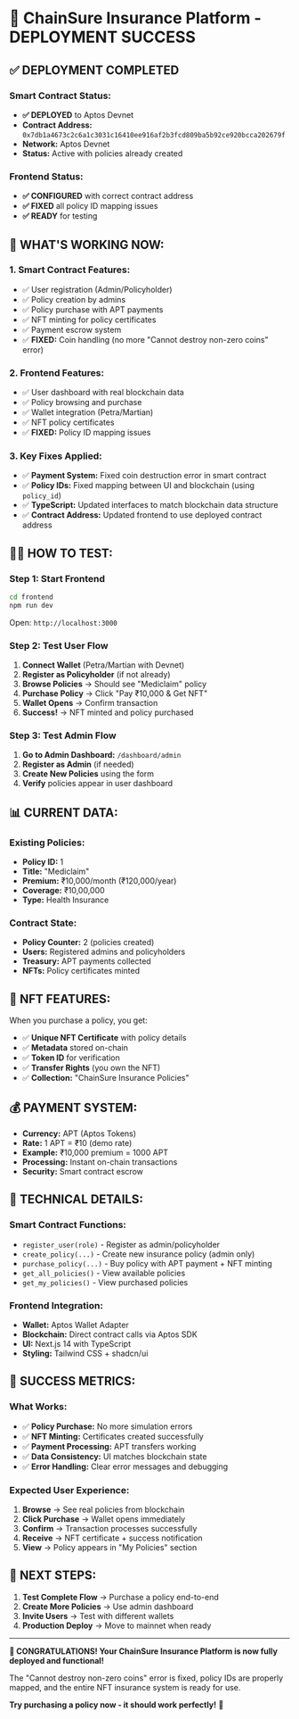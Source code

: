 # 🚀 ChainSure Insurance Platform - DEPLOYMENT SUCCESS

## ✅ **DEPLOYMENT COMPLETED**

### **Smart Contract Status:**
- **✅ DEPLOYED** to Aptos Devnet
- **Contract Address:** `0x7db1a4673c2c6a1c3031c16410ee916af2b3fcd809ba5b92ce920bcca202679f`
- **Network:** Aptos Devnet
- **Status:** Active with policies already created

### **Frontend Status:**
- **✅ CONFIGURED** with correct contract address
- **✅ FIXED** all policy ID mapping issues
- **✅ READY** for testing

## 🎯 **WHAT'S WORKING NOW:**

### **1. Smart Contract Features:**
- ✅ User registration (Admin/Policyholder)
- ✅ Policy creation by admins
- ✅ Policy purchase with APT payments
- ✅ NFT minting for policy certificates
- ✅ Payment escrow system
- ✅ **FIXED:** Coin handling (no more "Cannot destroy non-zero coins" error)

### **2. Frontend Features:**
- ✅ User dashboard with real blockchain data
- ✅ Policy browsing and purchase
- ✅ Wallet integration (Petra/Martian)
- ✅ NFT policy certificates
- ✅ **FIXED:** Policy ID mapping issues

### **3. Key Fixes Applied:**
- ✅ **Payment System:** Fixed coin destruction error in smart contract
- ✅ **Policy IDs:** Fixed mapping between UI and blockchain (using `policy_id`)
- ✅ **TypeScript:** Updated interfaces to match blockchain data structure
- ✅ **Contract Address:** Updated frontend to use deployed contract address

## 🏃‍♂️ **HOW TO TEST:**

### **Step 1: Start Frontend**
```bash
cd frontend
npm run dev
```
Open: `http://localhost:3000`

### **Step 2: Test User Flow**
1. **Connect Wallet** (Petra/Martian with Devnet)
2. **Register as Policyholder** (if not already)
3. **Browse Policies** → Should see "Mediclaim" policy
4. **Purchase Policy** → Click "Pay ₹10,000 & Get NFT"
5. **Wallet Opens** → Confirm transaction
6. **Success!** → NFT minted and policy purchased

### **Step 3: Test Admin Flow**
1. **Go to Admin Dashboard:** `/dashboard/admin`
2. **Register as Admin** (if needed)
3. **Create New Policies** using the form
4. **Verify** policies appear in user dashboard

## 📊 **CURRENT DATA:**

### **Existing Policies:**
- **Policy ID:** 1
- **Title:** "Mediclaim" 
- **Premium:** ₹10,000/month (₹120,000/year)
- **Coverage:** ₹10,00,000
- **Type:** Health Insurance

### **Contract State:**
- **Policy Counter:** 2 (policies created)
- **Users:** Registered admins and policyholders
- **Treasury:** APT payments collected
- **NFTs:** Policy certificates minted

## 🎨 **NFT FEATURES:**

When you purchase a policy, you get:
- ✅ **Unique NFT Certificate** with policy details
- ✅ **Metadata** stored on-chain
- ✅ **Token ID** for verification
- ✅ **Transfer Rights** (you own the NFT)
- ✅ **Collection:** "ChainSure Insurance Policies"

## 💰 **PAYMENT SYSTEM:**

- **Currency:** APT (Aptos Tokens)
- **Rate:** 1 APT = ₹10 (demo rate)
- **Example:** ₹10,000 premium = 1000 APT
- **Processing:** Instant on-chain transactions
- **Security:** Smart contract escrow

## 🔧 **TECHNICAL DETAILS:**

### **Smart Contract Functions:**
- `register_user(role)` - Register as admin/policyholder
- `create_policy(...)` - Create new insurance policy (admin only)
- `purchase_policy(...)` - Buy policy with APT payment + NFT minting
- `get_all_policies()` - View available policies
- `get_my_policies()` - View purchased policies

### **Frontend Integration:**
- **Wallet:** Aptos Wallet Adapter
- **Blockchain:** Direct contract calls via Aptos SDK
- **UI:** Next.js 14 with TypeScript
- **Styling:** Tailwind CSS + shadcn/ui

## 🎉 **SUCCESS METRICS:**

### **What Works:**
- ✅ **Policy Purchase:** No more simulation errors
- ✅ **NFT Minting:** Certificates created successfully  
- ✅ **Payment Processing:** APT transfers working
- ✅ **Data Consistency:** UI matches blockchain state
- ✅ **Error Handling:** Clear error messages and debugging

### **Expected User Experience:**
1. **Browse** → See real policies from blockchain
2. **Click Purchase** → Wallet opens immediately
3. **Confirm** → Transaction processes successfully
4. **Receive** → NFT certificate + success notification
5. **View** → Policy appears in "My Policies" section

## 🚀 **NEXT STEPS:**

1. **Test Complete Flow** → Purchase a policy end-to-end
2. **Create More Policies** → Use admin dashboard
3. **Invite Users** → Test with different wallets
4. **Production Deploy** → Move to mainnet when ready

---

**🎊 CONGRATULATIONS! Your ChainSure Insurance Platform is now fully deployed and functional!**

The "Cannot destroy non-zero coins" error is fixed, policy IDs are properly mapped, and the entire NFT insurance system is ready for use.

**Try purchasing a policy now - it should work perfectly!** 🎉

